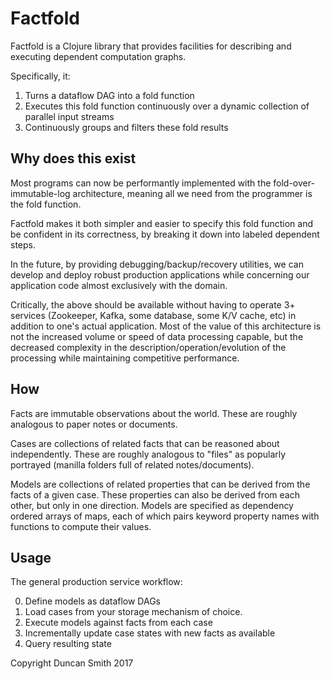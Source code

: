 # Factfold

Factfold is a Clojure library that provides facilities for describing and executing dependent computation graphs.

Specifically, it:

1. Turns a dataflow DAG into a fold function
2. Executes this fold function continuously over a dynamic collection of parallel input streams
3. Continuously groups and filters these fold results

## Why does this exist

Most programs can now be performantly implemented with the fold-over-immutable-log architecture, meaning all we need from the programmer is the fold function.

Factfold makes it both simpler and easier to specify this fold function and be confident in its correctness, by breaking it down into labeled dependent steps.

In the future, by providing debugging/backup/recovery utilities, we can develop and deploy robust production applications while concerning our application code almost exclusively with the domain.

Critically, the above should be available without having to operate 3+ services (Zookeeper, Kafka, some database, some K/V cache, etc) in addition to one's actual application. Most of the value of this architecture is not the increased volume or speed of data processing capable, but the decreased complexity in the description/operation/evolution of the processing while maintaining competitive performance.

## How

Facts are immutable observations about the world. These are roughly analogous to paper notes or documents.

Cases are collections of related facts that can be reasoned about independently. These are roughly analogous to "files" as popularly portrayed (manilla folders full of related notes/documents).

Models are collections of related properties that can be derived from the facts of a given case. These properties can also be derived from each other, but only in one direction. Models are specified as dependency ordered arrays of maps, each of which pairs keyword property names with functions to compute their values.

## Usage

The general production service workflow:

0. Define models as dataflow DAGs
1. Load cases from your storage mechanism of choice.
2. Execute models against facts from each case
3. Incrementally update case states with new facts as available
4. Query resulting state


Copyright Duncan Smith 2017